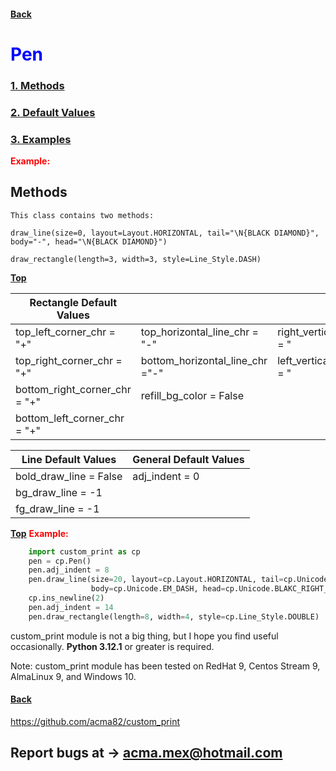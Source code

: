 #### [Back](README.md) 
# <span style="color:blue"> <strong> Pen </strong> </span>
### [1. Methods](#methods)
### [2. Default Values](#default-values)
### [3. Examples](#examples)
 <span style="color:red"> <strong> Example: </strong> </span>




## Methods

    This class contains two methods:

    draw_line(size=0, layout=Layout.HORIZONTAL, tail="\N{BLACK DIAMOND}", body="-", head="\N{BLACK DIAMOND}")

    draw_rectangle(length=3, width=3, style=Line_Style.DASH)

[**Top**](#pen)

| Rectangle Default Values      |                                   |                                 |
|-------------------------------|-----------------------------------|---------------------------------|
| top_left_corner_chr     = "+"	| top_horizontal_line_chr    = "-"  | right_vertical_line_chr = "|"   |
| top_right_corner_chr    = "+"	| bottom_horizontal_line_chr ="-"   | left_vertical_line_chr  = "|"   |
| bottom_right_corner_chr = "+"	| refill_bg_color = False           |                                 |
| bottom_left_corner_chr  = "+" |                                   |                                 |

| Line Default Values           | General Default Values            |
|-------------------------------|-----------------------------------|
|bold_draw_line = False         | adj_indent = 0                    |
bg_draw_line    = -1			|                                   |
fg_draw_line    = -1            |                                   |


[**Top**](#pen) <span style="color:red"> <strong> Example: </strong> </span>

```python
    import custom_print as cp
    pen = cp.Pen()
    pen.adj_indent = 8
    pen.draw_line(size=20, layout=cp.Layout.HORIZONTAL, tail=cp.Unicode.BLACK_LEFT_POINTING_TRIANGLE,
                  body=cp.Unicode.EM_DASH, head=cp.Unicode.BLAKC_RIGHT_POINT_TRIANGLE)
    cp.ins_newline(2)
    pen.adj_indent = 14
    pen.draw_rectangle(length=8, width=4, style=cp.Line_Style.DOUBLE)
```

custom_print module is not a big thing, but I hope you find useful occasionally. **Python 3.12.1** or greater is required.						

Note: custom_print module has been tested on RedHat 9, Centos Stream 9, AlmaLinux 9, and Windows 10.


#### [Back](README.md)

https://github.com/acma82/custom_print

## Report bugs at	→	acma.mex@hotmail.com
